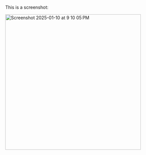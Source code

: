 This is a screenshot:

<img width="429" alt="Screenshot 2025-01-10 at 9 10 05 PM" src="https://github.com/user-attachments/assets/997aec39-904e-4f05-88b4-5108f7c37119" />

